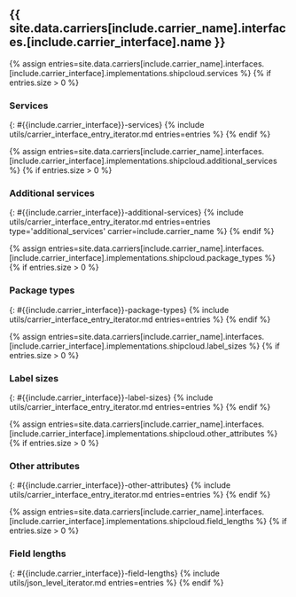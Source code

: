 ## {{ site.data.carriers[include.carrier_name].interfaces.[include.carrier_interface].name }}

{% assign entries=site.data.carriers[include.carrier_name].interfaces.[include.carrier_interface].implementations.shipcloud.services %}
{% if entries.size > 0 %}
### Services
{: #{{include.carrier_interface}}-services}
{% include utils/carrier_interface_entry_iterator.md entries=entries %}
{% endif %}

{% assign entries=site.data.carriers[include.carrier_name].interfaces.[include.carrier_interface].implementations.shipcloud.additional_services %}
{% if entries.size > 0 %}
### Additional services
{: #{{include.carrier_interface}}-additional-services}
{% include utils/carrier_interface_entry_iterator.md entries=entries type='additional_services' carrier=include.carrier_name %}
{% endif %}

{% assign entries=site.data.carriers[include.carrier_name].interfaces.[include.carrier_interface].implementations.shipcloud.package_types %}
{% if entries.size > 0 %}
### Package types
{: #{{include.carrier_interface}}-package-types}
{% include utils/carrier_interface_entry_iterator.md entries=entries %}
{% endif %}

{% assign entries=site.data.carriers[include.carrier_name].interfaces.[include.carrier_interface].implementations.shipcloud.label_sizes %}
{% if entries.size > 0 %}
### Label sizes
{: #{{include.carrier_interface}}-label-sizes}
{% include utils/carrier_interface_entry_iterator.md entries=entries %}
{% endif %}

{% assign entries=site.data.carriers[include.carrier_name].interfaces.[include.carrier_interface].implementations.shipcloud.other_attributes %}
{% if entries.size > 0 %}
### Other attributes
{: #{{include.carrier_interface}}-other-attributes}
{% include utils/carrier_interface_entry_iterator.md entries=entries %}
{% endif %}

{% assign entries=site.data.carriers[include.carrier_name].interfaces.[include.carrier_interface].implementations.shipcloud.field_lengths %}
{% if entries.size > 0 %}
### Field lengths
{: #{{include.carrier_interface}}-field-lengths}
{% include utils/json_level_iterator.md entries=entries %}
{% endif %}
